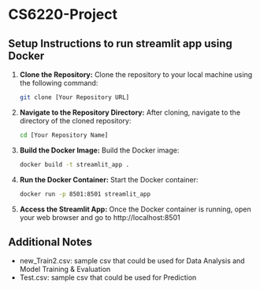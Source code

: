 # CS6220-Project

## Setup Instructions to run streamlit app using Docker

1. **Clone the Repository:** Clone the repository to your local machine using the following command:

    ```bash
    git clone [Your Repository URL]
    ```

2. **Navigate to the Repository Directory:** After cloning, navigate to the directory of the cloned repository:

    ```bash
    cd [Your Repository Name]
    ```

3. **Build the Docker Image:** Build the Docker image:

    ```bash
    docker build -t streamlit_app .
    ```

4. **Run the Docker Container:** Start the Docker container:

    ```bash
    docker run -p 8501:8501 streamlit_app
    ```

5. **Access the Streamlit App:** Once the Docker container is running, open your web browser and go to http://localhost:8501 

## Additional Notes

- new_Train2.csv: sample csv that could be used for Data Analysis and Model Training & Evaluation
- Test.csv: sample csv that could be used for Prediction
